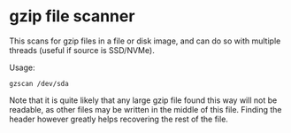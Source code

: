 # gzip file scanner

This scans for gzip files in a file or disk image, and can do so with multiple threads (useful if source is SSD/NVMe).

Usage:

	gzscan /dev/sda

Note that it is quite likely that any large gzip file found this way will not be readable, as other files may be written in the middle of this file. Finding the header however greatly helps recovering the rest of the file.

